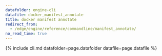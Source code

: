 ```yaml
---
datafolder: engine-cli
datafile: docker_manifest_annotate
title: docker manifest annotate
redirect_from:
  - /edge/engine/reference/commandline/manifest_annotate/
no_read_time: true
---
```

<!--
Sorry, but the contents of this page are automatically generated from
Docker's source code. If you want to suggest a change to the text that appears
here, you'll need to find the string by searching this repo:

https://github.com/docker/cli
-->

{% include cli.md datafolder=page.datafolder datafile=page.datafile %}

